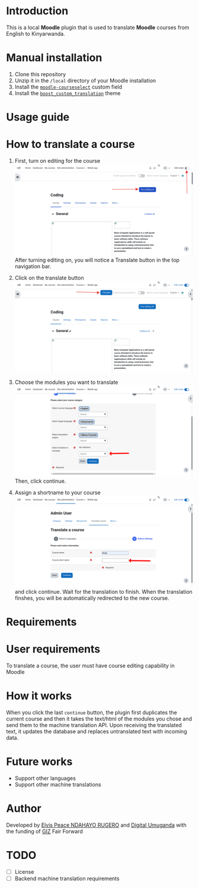 **Introduction**
================
This is a local **Moodle** plugin that is used to translate **Moodle** courses from English to Kinyarwanda.

**Manual installation**
=======================
1. Clone this repository
2. Unzip it in the ``/local`` directory of your Moodle installation
3. Install the [``moodle-courseselect``](https://github.com/Digital-Umuganda/moodle-courseselect) custom field
4. Install the [``boost_custom_translation``](https://github.com/Digital-Umuganda/boost_custom_translation) theme

**Usage guide**
===============
How to translate a course
=========================
1. First, turn on editing for the course
![](images/turn-on-editing.png)
After turning editing on, you will notice a Translate button in the top navigation bar.

2. Click on the translate button
![](images/translate.png)

3. Choose the modules you want to translate
![](images/modules.png)
Then, click continue.
4. Assign a shortname to your course
![](images/shortname.png) and click continue. Wait for the translation to finish. When the translation finshes, you will be automatically redirected to the new course.

**Requirements**
================
User requirements
=================
To translate a course, the user must have course editing capability in Moodle 

**How it works**
================
When you click the last ``continue`` button, the plugin first duplicates the current course and then it takes the text/html of the modules you chose and send them to the machine translation API. Upon receiving the translated text, it updates the database and replaces untranslated text with incoming data.


**Future works**
================
- Support other languages
- Support other machine translations


**Author**
==========
Developed by [Elvis Peace NDAHAYO RUGERO](https://github.com/nrep) and [Digital Umuganda](https://github.com/Digital-Umuganda) with the funding of [GIZ](https://www.giz.de) Fair Forward

**TODO**
========
- [ ] License
- [ ] Backend machine translation requirements